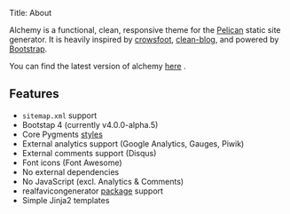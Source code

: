 Title: About

Alchemy is a functional, clean, responsive theme for the [Pelican](http://getpelican.com) static site generator. It is heavily inspired by [crowsfoot](http://github.com/porterjamesj/crowsfoot), [clean-blog](https://github.com/BlackrockDigital/startbootstrap-clean-blog), and powered by [Bootstrap](https://github.com/twbs/bootstrap).

You can find the latest version of alchemy [here](https://github.com/rwanyoike/pelican-alchemy) <i class="fa fa-github-alt"></i>.

## Features

- `sitemap.xml` support
- Bootstap 4 (currently v4.0.0-alpha.5)
- Core Pygments [styles](http://pygments.org/demo/)
- External analytics support (Google Analytics, Gauges, Piwik)
- External comments support (Disqus)
- Font icons (Font Awesome)
- No external dependencies
- No JavaScript (excl. Analytics & Comments)
- realfavicongenerator [package](http://realfavicongenerator.net/blog/new-favicon-package-less-is-more/) support
- Simple Jinja2 templates
